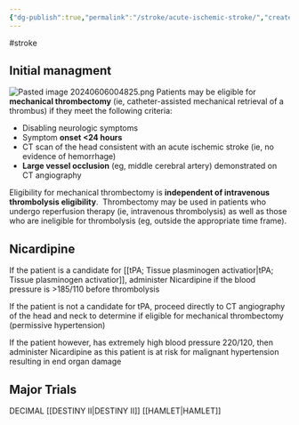 ```yaml
---
{"dg-publish":true,"permalink":"/stroke/acute-ischemic-stroke/","created":"2024-06-06T00:48:23.000-07:00","updated":"2025-09-17T08:33:58.764-07:00"}
---
```



#stroke 
## Initial managment
![Pasted image 20240606004825.png](/img/user/assets/Pasted%20image%2020240606004825.png)
Patients may be eligible for **mechanical thrombectomy** (ie, catheter-assisted mechanical retrieval of a thrombus) if they meet the following criteria:

- Disabling neurologic symptoms
- Symptom **onset <24 hours**
- CT scan of the head consistent with an acute ischemic stroke (ie, no evidence of hemorrhage)
- **Large vessel occlusion** (eg, middle cerebral artery) demonstrated on CT angiography

Eligibility for mechanical thrombectomy is **independent of intravenous thrombolysis eligibility**.  Thrombectomy may be used in patients who undergo reperfusion therapy (ie, intravenous thrombolysis) as well as those who are ineligible for thrombolysis (eg, outside the appropriate time frame).

## Nicardipine
If the patient is a candidate for [[tPA; Tissue plasminogen activatior\|tPA; Tissue plasminogen activatior]], administer Nicardipine if the blood pressure is >185/110 before thrombolysis

If the patient is not a candidate for tPA, proceed directly to CT angiography of the head and neck to determine if eligible for mechanical thrombectomy (permissive hypertension)

If the patient however, has extremely high blood pressure 220/120, then administer Nicardipine as this patient is at risk for malignant hypertension resulting in end organ damage

## Major Trials
DECIMAL
[[DESTINY II\|DESTINY II]]
[[HAMLET\|HAMLET]]

